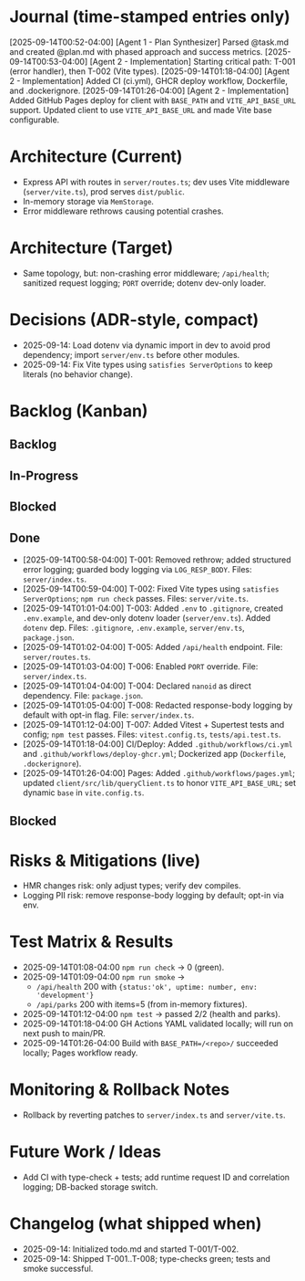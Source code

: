 # Journal (time-stamped entries only)
[2025-09-14T00:52-04:00] [Agent 1 - Plan Synthesizer] Parsed @task.md and created @plan.md with phased approach and success metrics.
[2025-09-14T00:53-04:00] [Agent 2 - Implementation] Starting critical path: T-001 (error handler), then T-002 (Vite types).
[2025-09-14T01:18-04:00] [Agent 2 - Implementation] Added CI (ci.yml), GHCR deploy workflow, Dockerfile, and .dockerignore.
[2025-09-14T01:26-04:00] [Agent 2 - Implementation] Added GitHub Pages deploy for client with `BASE_PATH` and `VITE_API_BASE_URL` support. Updated client to use `VITE_API_BASE_URL` and made Vite base configurable.

# Architecture (Current)
- Express API with routes in `server/routes.ts`; dev uses Vite middleware (`server/vite.ts`), prod serves `dist/public`.
- In-memory storage via `MemStorage`.
- Error middleware rethrows causing potential crashes.

# Architecture (Target)
- Same topology, but: non-crashing error middleware; `/api/health`; sanitized request logging; `PORT` override; dotenv dev-only loader.

# Decisions (ADR-style, compact)
- 2025-09-14: Load dotenv via dynamic import in dev to avoid prod dependency; import `server/env.ts` before other modules.
- 2025-09-14: Fix Vite types using `satisfies ServerOptions` to keep literals (no behavior change).

# Backlog (Kanban)
## Backlog
## In-Progress
## Blocked
## Done
- [2025-09-14T00:58-04:00] T-001: Removed rethrow; added structured error logging; guarded body logging via `LOG_RESP_BODY`. Files: `server/index.ts`.
- [2025-09-14T00:59-04:00] T-002: Fixed Vite types using `satisfies ServerOptions`; `npm run check` passes. Files: `server/vite.ts`.
- [2025-09-14T01:01-04:00] T-003: Added `.env` to `.gitignore`, created `.env.example`, and dev-only dotenv loader (`server/env.ts`). Added `dotenv` dep. Files: `.gitignore`, `.env.example`, `server/env.ts`, `package.json`.
- [2025-09-14T01:02-04:00] T-005: Added `/api/health` endpoint. File: `server/routes.ts`.
- [2025-09-14T01:03-04:00] T-006: Enabled `PORT` override. File: `server/index.ts`.
- [2025-09-14T01:04-04:00] T-004: Declared `nanoid` as direct dependency. File: `package.json`.
- [2025-09-14T01:05-04:00] T-008: Redacted response-body logging by default with opt-in flag. File: `server/index.ts`.
 - [2025-09-14T01:12-04:00] T-007: Added Vitest + Supertest tests and config; `npm test` passes. Files: `vitest.config.ts`, `tests/api.test.ts`.
 - [2025-09-14T01:18-04:00] CI/Deploy: Added `.github/workflows/ci.yml` and `.github/workflows/deploy-ghcr.yml`; Dockerized app (`Dockerfile`, `.dockerignore`).
 - [2025-09-14T01:26-04:00] Pages: Added `.github/workflows/pages.yml`; updated `client/src/lib/queryClient.ts` to honor `VITE_API_BASE_URL`; set dynamic `base` in `vite.config.ts`.
## Blocked

# Risks & Mitigations (live)
- HMR changes risk: only adjust types; verify dev compiles.
- Logging PII risk: remove response-body logging by default; opt-in via env.

# Test Matrix & Results
- 2025-09-14T01:08-04:00 `npm run check` → 0 (green).
- 2025-09-14T01:09-04:00 `npm run smoke` →
  - `/api/health` 200 with `{status:'ok', uptime: number, env: 'development'}`
  - `/api/parks` 200 with items=5 (from in-memory fixtures).
- 2025-09-14T01:12-04:00 `npm test` → passed 2/2 (health and parks).
 - 2025-09-14T01:18-04:00 GH Actions YAML validated locally; will run on next push to main/PR.
 - 2025-09-14T01:26-04:00 Build with `BASE_PATH=/<repo>/` succeeded locally; Pages workflow ready.

# Monitoring & Rollback Notes
- Rollback by reverting patches to `server/index.ts` and `server/vite.ts`.

# Future Work / Ideas
- Add CI with type-check + tests; add runtime request ID and correlation logging; DB-backed storage switch.

# Changelog (what shipped when)
- 2025-09-14: Initialized todo.md and started T-001/T-002.
- 2025-09-14: Shipped T-001..T-008; type-checks green; tests and smoke successful.
